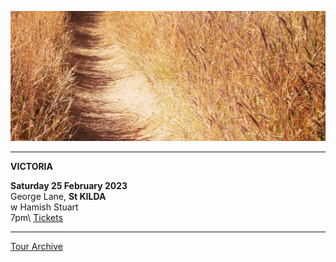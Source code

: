 ![](data/image/news/tourbanner2.jpg)

* * * * * 

**VICTORIA**

**Saturday 25 February 2023**\
George Lane, **St KILDA**\
w Hamish Stuart\
7pm\ 
[Tickets](https://www.trybooking.com/events/landing?eid=991677&) 

* * * * * 

[Tour Archive](tour/archive)
